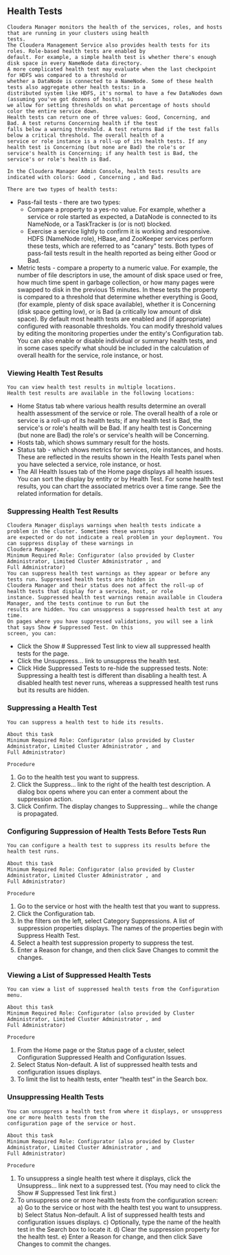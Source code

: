 ## Health Tests

```
Cloudera Manager monitors the health of the services, roles, and hosts that are running in your clusters using health
tests.
The Cloudera Management Service also provides health tests for its roles. Role-based health tests are enabled by
default. For example, a simple health test is whether there's enough disk space in every NameNode data directory.
A more complicated health test may evaluate when the last checkpoint for HDFS was compared to a threshold or
whether a DataNode is connected to a NameNode. Some of these health tests also aggregate other health tests: in a
distributed system like HDFS, it's normal to have a few DataNodes down (assuming you've got dozens of hosts), so
we allow for setting thresholds on what percentage of hosts should color the entire service down.
Health tests can return one of three values: Good, Concerning, and Bad. A test returns Concerning health if the test
falls below a warning threshold. A test returns Bad if the test falls below a critical threshold. The overall health of a
service or role instance is a roll-up of its health tests. If any health test is Concerning (but none are Bad) the role's or
service's health is Concerning; if any health test is Bad, the service's or role's health is Bad.
```
```
In the Cloudera Manager Admin Console, health tests results are indicated with colors: Good , Concerning , and Bad.
```
```
There are two types of health tests:
```
- Pass-fail tests - there are two types:
    - Compare a property to a yes-no value. For example, whether a service or role started as expected, a DataNode
       is connected to its NameNode, or a TaskTracker is (or is not) blocked.
    - Exercise a service lightly to confirm it is working and responsive. HDFS (NameNode role), HBase, and
       ZooKeeper services perform these tests, which are referred to as "canary" tests.
    Both types of pass-fail tests result in the health reported as being either Good or Bad.
- Metric tests - compare a property to a numeric value. For example, the number of file descriptors in use, the
    amount of disk space used or free, how much time spent in garbage collection, or how many pages were swapped
    to disk in the previous 15 minutes. In these tests the property is compared to a threshold that determine whether
    everything is Good, (for example, plenty of disk space available), whether it is Concerning (disk space getting
    low), or is Bad (a critically low amount of disk space).
By default most health tests are enabled and (if appropriate) configured with reasonable thresholds. You can modify
threshold values by editing the monitoring properties under the entity's Configuration tab. You can also enable or
disable individual or summary health tests, and in some cases specify what should be included in the calculation of
overall health for the service, role instance, or host.

### Viewing Health Test Results

```
You can view health test results in multiple locations.
Health test results are available in the following locations:
```
- Home Status tab where various health results determine an overall health assessment of the service or role.
    The overall health of a role or service is a roll-up of its health tests; if any health test is Bad, the service's or
    role's health will be Bad. If any health test is Concerning (but none are Bad) the role's or service's health will be
    Concerning.
- Hosts tab, which shows summary result for the hosts.
- Status tab - which shows metrics for services, role instances, and hosts. These are reflected in the results shown in
    the Health Tests panel when you have selected a service, role instance, or host.
- The All Health Issues tab of the Home page displays all health issues. You can sort the display by entity or by
    Health Test.
For some health test results, you can chart the associated metrics over a time range. See the related information for
details.

### Suppressing Health Test Results

```
Cloudera Manager displays warnings when health tests indicate a problem in the cluster. Sometimes these warnings
are expected or do not indicate a real problem in your deployment. You can suppress display of these warnings in
Cloudera Manager.
Minimum Required Role: Configurator (also provided by Cluster Administrator, Limited Cluster Administrator , and
Full Administrator)
You can suppress health test warnings as they appear or before any tests run. Suppressed health tests are hidden in
Cloudera Manager and their status does not affect the roll-up of health tests that display for a service, host, or role
instance. Suppressed health test warnings remain available in Cloudera Manager, and the tests continue to run but the
results are hidden. You can unsuppress a suppressed health test at any time.
On pages where you have suppressed validations, you will see a link that says Show # Suppressed Test. On this
screen, you can:
```
- Click the Show # Suppressed Test link to view all suppressed health tests for the page.
- Click the Unsuppress... link to unsuppress the health test.
- Click Hide Suppressed Tests to re-hide the suppressed tests.
    Note: Suppressing a health test is different than disabling a health test. A disabled health test never runs,
    whereas a suppressed health test runs but its results are hidden.

### Suppressing a Health Test

```
You can suppress a health test to hide its results.
```


```
About this task
Minimum Required Role: Configurator (also provided by Cluster Administrator, Limited Cluster Administrator , and
Full Administrator)
```
```
Procedure
```
1. Go to the health test you want to suppress.
2. Click the Suppress... link to the right of the health test description.
    A dialog box opens where you can enter a comment about the suppression action.
3. Click Confirm.
    The display changes to Suppressing... while the change is propagated.


### Configuring Suppression of Health Tests Before Tests Run

```
You can configure a health test to suppress its results before the health test runs.
```
```
About this task
Minimum Required Role: Configurator (also provided by Cluster Administrator, Limited Cluster Administrator , and
Full Administrator)
```
```
Procedure
```
1. Go to the service or host with the health test that you want to suppress.
2. Click the Configuration tab.
3. In the filters on the left, select Category Suppressions.
    A list of suppression properties displays. The names of the properties begin with Suppress Health Test.
4. Select a health test suppression property to suppress the test.
5. Enter a Reason for change, and then click Save Changes to commit the changes.

### Viewing a List of Suppressed Health Tests

```
You can view a list of suppressed health tests from the Configuration menu.
```
```
About this task
Minimum Required Role: Configurator (also provided by Cluster Administrator, Limited Cluster Administrator , and
Full Administrator)
```
```
Procedure
```
1. From the Home page or the Status page of a cluster, select Configuration Suppressed Health and Configuration
    Issues.
2. Select Status Non-default.
    A list of suppressed health tests and configuration issues displays.
3. To limit the list to health tests, enter “health test” in the Search box.


### Unsuppressing Health Tests

```
You can unsuppress a health test from where it displays, or unsuppress one or more health tests from the
configuration page of the service or host.
```
```
About this task
Minimum Required Role: Configurator (also provided by Cluster Administrator, Limited Cluster Administrator , and
Full Administrator)
```
```
Procedure
```
1. To unsuppress a single health test where it displays, click the Unsuppress... link next to a suppressed test. (You
    may need to click the Show # Suppressed Test link first.)
2. To unsuppress one or more health tests from the configuration screen:
    a) Go to the service or host with the health test you want to unsuppress.
    b) Select Status Non-default.
       A list of suppressed health tests and configuration issues displays.
    c) Optionally, type the name of the health test in the Search box to locate it.
    d) Clear the suppression property for the health test.
    e) Enter a Reason for change, and then click Save Changes to commit the changes.